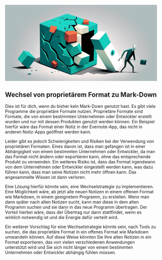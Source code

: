![Die Risiken und Grenzen proprietärer Formate](images/The_risks_and_limitations_of_proprietary_formats.png)
## Wechsel von proprietärem Format zu Mark-Down

Dies ist für dich, wenn du bisher kein Mark-Down genutzt hast. Es gibt viele Programme die proprietäre Formate nutzen. Proprietäre Formate sind Formate, die von einem bestimmten Unternehmen oder Entwickler erstellt wurden und nur mit dessen Produkten genutzt werden können. Ein Beispiel hierfür wäre das Format einer Notiz in der Evernote-App, das nicht in anderen Notiz-Apps geöffnet werden kann.

Leider gibt es jedoch Schwierigkeiten und Risiken bei der Verwendung von proprietären Formaten. Eines davon ist, dass man gefangen ist in einer Abhängigkeit von einem bestimmten Unternehmen oder Entwickler, da man das Format nicht ändern oder exportieren kann, ohne das entsprechende Produkt zu verwenden. Ein weiteres Risiko ist, dass das Format irgendwann von dem Unternehmen oder Entwickler eingestellt werden kann, was dazu führen kann, dass man seine Notizen nicht mehr öffnen kann. Das angesammelte Wissen ist dann verloren.

Eine Lösung hierfür könnte sein, eine Wechselstrategie zu implementieren. Eine Möglichkeit wäre, ab jetzt alle neuen Notizen in einem offenen Format wie Markdown, in einem geeignetem Programm, zu erstellen. Wenn man dann später nach alten Notizen sucht, kann man diese in dem alten Programm suchen und sie dann in das neue Programm übertragen. Der Vorteil hierbei wäre, dass der Übertrag nur dann stattfindet, wenn es wirklich notwendig ist und die Energie dafür verteilt wird.

Ein weiterer Vorschlag für eine Wechselstrategie könnte sein, nach Tools zu suchen, die das proprietäre Format in ein offenes Format wie Markdown umwandeln können. Auf diese Weise könnten Sie Ihre alten Notizen in ein Format exportieren, das von vielen verschiedenen Anwendungen unterstützt wird und Sie sich nicht länger von einem bestimmten Unternehmen oder Entwickler abhängig fühlen müssen.

